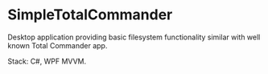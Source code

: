 # SimpleTotalCommander
Desktop application providing basic filesystem functionality similar with well known Total Commander app.

Stack: C#, WPF MVVM.
